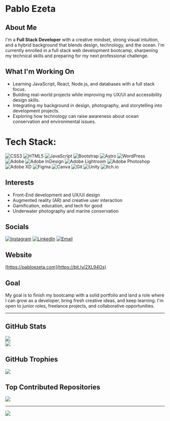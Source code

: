 # Pablo Ezeta

## About Me

I'm a **Full Stack Developer** with a creative mindset, strong visual intuition, and a hybrid background that blends design, technology, and the ocean. I'm currently enrolled in a full stack web development bootcamp, sharpening my technical skills and preparing for my next professional challenge.

## What I'm Working On

- Learning JavaScript, React, Node.js, and databases with a full stack focus.
- Building real-world projects while improving my UX/UI and accessibility design skills.
- Integrating my background in design, photography, and storytelling into development projects.
- Exploring how technology can raise awareness about ocean conservation and environmental issues.

# Tech Stack:
 ![CSS3](https://img.shields.io/badge/css3-%231572B6.svg?style=for-the-badge&logo=css3&logoColor=white)
 ![HTML5](https://img.shields.io/badge/html5-%23E34F26.svg?style=for-the-badge&logo=html5&logoColor=white) 
 ![JavaScript](https://img.shields.io/badge/javascript-%23323330.svg?style=for-the-badge&logo=javascript&logoColor=%23F7DF1E) 
 ![Bootstrap](https://img.shields.io/badge/bootstrap-%238511FA.svg?style=for-the-badge&logo=bootstrap&logoColor=white) 
 ![Astro](https://img.shields.io/badge/astro-%232C2052.svg?style=for-the-badge&logo=astro&logoColor=white) 
 ![WordPress](https://img.shields.io/badge/WordPress-%23117AC9.svg?style=for-the-badge&logo=WordPress&logoColor=white)
 ![Adobe](https://img.shields.io/badge/adobe-%23FF0000.svg?style=for-the-badge&logo=adobe&logoColor=white)
 ![Adobe InDesign](https://img.shields.io/badge/Adobe%20InDesign-49021F?style=for-the-badge&logo=adobeindesign&logoColor=FF3366)
 ![Adobe Lightroom](https://img.shields.io/badge/Adobe%20Lightroom-31A8FF.svg?style=for-the-badge&logo=Adobe%20Lightroom&logoColor=white) 
 ![Adobe Photoshop](https://img.shields.io/badge/adobe%20photoshop-%2331A8FF.svg?style=for-the-badge&logo=adobe%20photoshop&logoColor=white)
 ![Adobe XD](https://img.shields.io/badge/Adobe%20XD-470137?style=for-the-badge&logo=Adobe%20XD&logoColor=#FF61F6) 
 ![Figma](https://img.shields.io/badge/figma-%23F24E1E.svg?style=for-the-badge&logo=figma&logoColor=white) 
 ![Canva](https://img.shields.io/badge/Canva-%2300C4CC.svg?style=for-the-badge&logo=Canva&logoColor=white) 
 ![Git](https://img.shields.io/badge/git-%23F05033.svg?style=for-the-badge&logo=git&logoColor=white)
 ![Unity](https://img.shields.io/badge/unity-%23000000.svg?style=for-the-badge&logo=unity&logoColor=white)
 ![Itch.io](https://img.shields.io/badge/Itch-%23FF0B34.svg?style=for-the-badge&logo=Itch.io&logoColor=white)

## Interests

- Front-End development and UX/UI design
- Augmented reality (AR) and creative user interaction
- Gamification, education, and tech for good
- Underwater photography and marine conservation

## Socials

[![Instagram](https://img.shields.io/badge/Instagram-%23E4405F.svg?logo=Instagram&logoColor=white)](https://instagram.com/pablo_ezwa)
[![LinkedIn](https://img.shields.io/badge/LinkedIn-%230077B5.svg?logo=linkedin&logoColor=white)](https://linkedin.com/in/pablo-ezeta)
[![Email](https://img.shields.io/badge/Email-D14836?logo=gmail&logoColor=white)](mailto:info@pabloezeta.com)

## Website

[https://pabloezeta.com](https://bit.ly/2XL94Os)




## Goal

My goal is to finish my bootcamp with a solid portfolio and land a role where I can grow as a developer, bring fresh creative ideas, and keep learning. I'm open to junior roles, freelance projects, and collaborative opportunities.

---

## GitHub Stats

![](https://nirzak-streak-stats.vercel.app/?user=dzulha&theme=dark&hide_border=false)  
![](https://github-readme-stats.vercel.app/api/top-langs/?username=dzulha&theme=dark&hide_border=false&layout=compact)

## GitHub Trophies

![](https://github-profile-trophy.vercel.app/?username=dzulha&theme=radical&no-frame=false&no-bg=true&margin-w=4)

## Top Contributed Repositories

![](https://github-contributor-stats.vercel.app/api?username=dzulha&limit=5&theme=dark&combine_all_yearly_contributions=true)

---

[![](https://visitcount.itsvg.in/api?id=dzulha&icon=0&color=0)](https://visitcount.itsvg.in)

<!-- Generated with ❤️ by Pablo Ezeta -->










